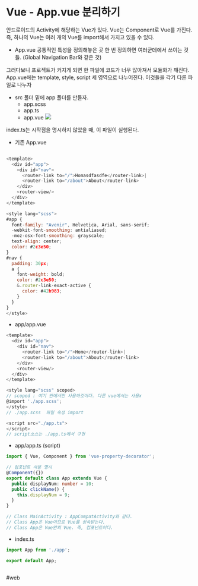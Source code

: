 # Vue - App.vue 분리하기
안드로이드의 Activity에 해당하는 Vue가 있다.
Vue는 Component로 Vue를 가진다.
즉, 하나의 Vue는 여러 개의 Vue를 import해서 가지고 있을 수 있다.

* App.vue
공통적인 특성을 정의해놓은 곳
한 번 정의하면 여러군데에서 쓰이는 것들. (Global Navigation Bar와 같은 것)

그러다보니 프로젝트가 커지게 되면 한 파일에 코드가 너무 많아져서 모듈화가 꺠진다.
App.vue에는 template, style, script 세 영역으로 나누어진다.
이것들을 각기 다른 파일로 나누자

* src 폴더 밑에 app 폴더를 만들자.
	* app.scss
	* app.ts
	* app.vue
![](Vue-App.vue%E1%84%87%E1%85%AE%E1%86%AB%E1%84%85%E1%85%B5%E1%84%92%E1%85%A1%E1%84%80%E1%85%B5/565EDBC4-A61A-4CFA-98DB-606BAFBA1282.png)


index.ts는 시작점을 명시하지 않았을 때, 이 파일이 실행된다.

* 기존 App.vue
```javascript

<template>
  <div id="app">
    <div id="nav">
      <router-link to="/">Homasdfasdfe</router-link>|
      <router-link to="/about">About</router-link>
    </div>
    <router-view/>
  </div>
</template>

<style lang="scss">
#app {
  font-family: "Avenir", Helvetica, Arial, sans-serif;
  -webkit-font-smoothing: antialiased;
  -moz-osx-font-smoothing: grayscale;
  text-align: center;
  color: #2c3e50;
}
#nav {
  padding: 30px;
  a {
    font-weight: bold;
    color: #2c3e50;
    &.router-link-exact-active {
      color: #42b983;
    }
  }
}
</style>

```

	
* app/app.vue
```javascript
<template>
  <div id="app">
    <div id="nav">
      <router-link to="/">Home</router-link>|
      <router-link to="/about">About</router-link>
    </div>
    <router-view/>
  </div>
</template>

<style lang="scss" scoped>
// scoped : 여기 안에서만 사용하것이다. 다른 vue에서는 사용x
@import './app.scss';
</style>
// ./app.scss  파일 속성 import

<script src="./app.ts">
</script>
// script소스는 ./app.ts에서 구현
```

* app/app.ts (script)
```ts
import { Vue, Component } from 'vue-property-decorator';

// 컴포넌트 사용 명시
@Component({})
export default class App extends Vue {
  public displayNum: number = 10;
  public clickName() {
    this.displayNum = 9;
  }
}

// Class MainActivity : AppCompatActivity와 같다. 
// Class App은 Vue이므로 Vue를 상속받는다. 
// Class App은 Vue안의 Vue. 즉, 컴포넌트이다.
```

* index.ts
```ts
import App from './app';

export default App;

```

## 


#web
